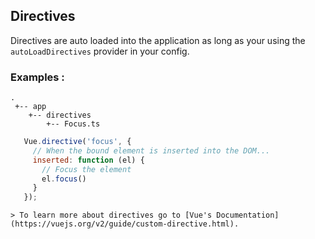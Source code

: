   ## Directives
  Directives are auto loaded into the application as long as your using the `autoLoadDirectives` provider in your config.
  
  ### Examples :
    .
     +-- app
        +-- directives
            +-- Focus.ts
            
```js
   Vue.directive('focus', {
     // When the bound element is inserted into the DOM...
     inserted: function (el) {
       // Focus the element
       el.focus()
     }
   });
```

    > To learn more about directives go to [Vue's Documentation](https://vuejs.org/v2/guide/custom-directive.html).
    